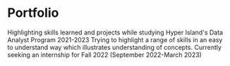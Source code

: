 # Portfolio
Highlighting skills learned and projects while studying Hyper Island's Data Analyst Program 2021-2023
Trying to highlight a range of skills in an easy to understand way which illustrates understanding of concepts.
Currently seeking an internship for Fall 2022 (September 2022-March 2023)
